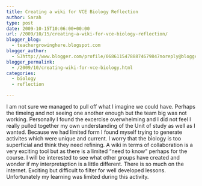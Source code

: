 ```yaml
---
title: Creating a wiki for VCE Biology Reflection
author: Sarah
type: post
date: 2009-10-15T10:06:00+00:00
url: /2009/10/15/creating-a-wiki-for-vce-biology-reflection/
blogger_blog:
  - teachergrowinghere.blogspot.com
blogger_author:
  - SJhttp://www.blogger.com/profile/06861154788874679847noreply@blogger.com
blogger_permalink:
  - /2009/10/creating-wiki-for-vce-biology.html
categories:
  - biology
  - reflection

---
```

I am not sure we managed to pull off what I imagine we could have. Perhaps the timeing and not seeing one another enough but the team big was not working. Personally I found the excercise overwhelming and I did not feel I really pulled together my own understanding of the Unit of study as well as I wanted. Because we had limited form I found myself trying to generate activites which were unique and current. I worry that the biology is too superficial and think they need refining. A wiki in terms of collaboration is a very exciting tool but as there is a limited &#8220;need to know&#8221; perhaps for the course. I will be interested to see what other groups have created and wonder if my interpretaption is a little different. There is so much on the internet. Exciting but difficult to filter for well developed lessons. Unfortunately my learning was limited during this activity.